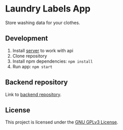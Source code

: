 # Laundry Labels App

Store washing data for your clothes.

## Development

1. Install [server](https://github.com/rudnovd/laundry-labels-app-api) to work with api
1. Clone repository
1. Install npm dependencies: `npm install`
1. Run app: `npm start`

## Backend repository

Link to [backend repository](https://github.com/rudnovd/laundry-labels-app-api).

## License

This project is licensed under the [GNU GPLv3 License](./LICENSE.md).
